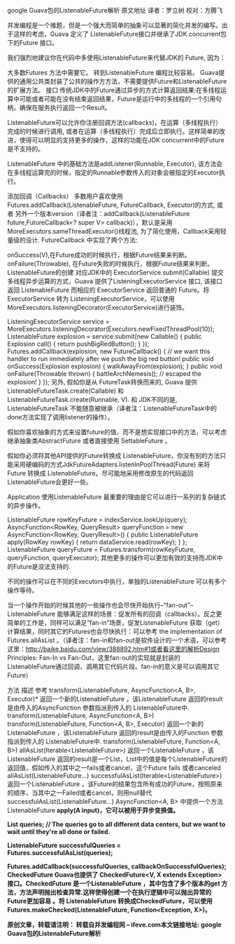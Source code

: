 google Guava包的ListenableFuture解析
原文地址  译者：罗立树  校对：方腾飞

并发编程是一个难题，但是一个强大而简单的抽象可以显著的简化并发的编写。出于这样的考虑，Guava 定义了 ListenableFuture接口并继承了JDK concurrent包下的Future 接口。

我们强烈地建议你在代码中多使用ListenableFuture来代替JDK的 Future, 因为：

大多数Futures 方法中需要它。
转到ListenableFuture 编程比较容易。
Guava提供的通用公共类封装了公共的操作方方法，不需要提供Future和ListenableFuture的扩展方法。
接口
传统JDK中的Future通过异步的方式计算返回结果:在多线程运算中可能或者可能在没有结束返回结果，Future是运行中的多线程的一个引用句柄，确保在服务执行返回一个Result。

ListenableFuture可以允许你注册回调方法(callbacks)，在运算（多线程执行）完成的时候进行调用,  或者在运算（多线程执行）完成后立即执行。这样简单的改进，使得可以明显的支持更多的操作，这样的功能在JDK concurrent中的Future是不支持的。

ListenableFuture 中的基础方法是addListener(Runnable, Executor), 该方法会在多线程运算完的时候，指定的Runnable参数传入的对象会被指定的Executor执行。

添加回调（Callbacks）
多数用户喜欢使用 Futures.addCallback(ListenableFuture<V>, FutureCallback<V>, Executor)的方式, 或者 另外一个版本version（译者注：addCallback(ListenableFuture<V> future,FutureCallback<? super V> callback)），默认是采用 MoreExecutors.sameThreadExecutor()线程池, 为了简化使用，Callback采用轻量级的设计.  FutureCallback<V> 中实现了两个方法:

onSuccess(V),在Future成功的时候执行，根据Future结果来判断。
onFailure(Throwable), 在Future失败的时候执行，根据Future结果来判断。
ListenableFuture的创建
对应JDK中的 ExecutorService.submit(Callable) 提交多线程异步运算的方式，Guava 提供了ListeningExecutorService 接口, 该接口返回 ListenableFuture 而相应的 ExecutorService 返回普通的 Future。将 ExecutorService 转为 ListeningExecutorService，可以使用MoreExecutors.listeningDecorator(ExecutorService)进行装饰。

ListeningExecutorService service = MoreExecutors.listeningDecorator(Executors.newFixedThreadPool(10));
ListenableFuture explosion = service.submit(new Callable() {
  public Explosion call() {
    return pushBigRedButton();
  }
});
Futures.addCallback(explosion, new FutureCallback() {
  // we want this handler to run immediately after we push the big red button!
  public void onSuccess(Explosion explosion) {
    walkAwayFrom(explosion);
  }
  public void onFailure(Throwable thrown) {
    battleArchNemesis(); // escaped the explosion!
  }
});
另外, 假如你是从 FutureTask转换而来的, Guava 提供ListenableFutureTask.create(Callable<V>) 和ListenableFutureTask.create(Runnable, V). 和 JDK不同的是, ListenableFutureTask 不能随意被继承（译者注：ListenableFutureTask中的done方法实现了调用listener的操作）。

假如你喜欢抽象的方式来设置future的值，而不是想实现接口中的方法，可以考虑继承抽象类AbstractFuture<V> 或者直接使用 SettableFuture 。

假如你必须将其他API提供的Future转换成 ListenableFuture，你没有别的方法只能采用硬编码的方式JdkFutureAdapters.listenInPoolThread(Future) 来将 Future 转换成 ListenableFuture。尽可能地采用修改原生的代码返回 ListenableFuture会更好一些。

Application
使用ListenableFuture 最重要的理由是它可以进行一系列的复杂链式的异步操作。

ListenableFuture rowKeyFuture = indexService.lookUp(query);
AsyncFunction<RowKey, QueryResult> queryFunction =
new AsyncFunction<RowKey, QueryResult>() {
public ListenableFuture apply(RowKey rowKey) {
return dataService.read(rowKey);
}
};
ListenableFuture queryFuture = Futures.transform(rowKeyFuture, queryFunction, queryExecutor);
其他更多的操作可以更加有效的支持而JDK中的Future是没法支持的.

不同的操作可以在不同的Executors中执行，单独的ListenableFuture 可以有多个操作等待。

当一个操作开始的时候其他的一些操作也会尽快开始执行–“fan-out”–ListenableFuture 能够满足这样的场景：促发所有的回调（callbacks）。反之更简单的工作是，同样可以满足“fan-in”场景，促发ListenableFuture 获取（get）计算结果，同时其它的Futures也会尽快执行：可以参考 the implementation of Futures.allAsList 。（译者注：fan-in和fan-out是软件设计的一个术语，可以参考这里：http://baike.baidu.com/view/388892.htm#1或者看这里的解析Design Principles: Fan-In vs Fan-Out，这里fan-out的实现就是封装的ListenableFuture通过回调，调用其它代码片段。fan-in的意义是可以调用其它Future）

方法	描述	参考
transform(ListenableFuture<A>, AsyncFunction<A, B>, Executor)*	返回一个新的ListenableFuture ，该ListenableFuture 返回的result是由传入的AsyncFunction 参数指派到传入的 ListenableFuture中.	transform(ListenableFuture<A>, AsyncFunction<A, B>)
transform(ListenableFuture<A>, Function<A, B>, Executor)	返回一个新的ListenableFuture ，该ListenableFuture 返回的result是由传入的Function 参数指派到传入的 ListenableFuture中.	transform(ListenableFuture<A>, Function<A, B>)
allAsList(Iterable<ListenableFuture<V>>)	返回一个ListenableFuture ，该ListenableFuture 返回的result是一个List，List中的值是每个ListenableFuture的返回值，假如传入的其中之一fails或者cancel，这个Future fails 或者canceled	allAsList(ListenableFuture<V>...)
successfulAsList(Iterable<ListenableFuture<V>>)	返回一个ListenableFuture ，该Future的结果包含所有成功的Future，按照原来的顺序，当其中之一Failed或者cancel，则用null替代	successfulAsList(ListenableFuture<V>...)
AsyncFunction<A, B> 中提供一个方法ListenableFuture<B> apply(A input)，它可以被用于异步变换值。

List<ListenableFuture> queries;
// The queries go to all different data centers, but we want to wait until they're all done or failed.

ListenableFuture<List> successfulQueries = Futures.successfulAsList(queries);

Futures.addCallback(successfulQueries, callbackOnSuccessfulQueries);
CheckedFuture
Guava也提供了 CheckedFuture<V, X extends Exception> 接口。CheckedFuture 是一个ListenableFuture ，其中包含了多个版本的get 方法，方法声明抛出检查异常.这样使得创建一个在执行逻辑中可以抛出异常的Future更加容易 。将 ListenableFuture 转换成CheckedFuture，可以使用 Futures.makeChecked(ListenableFuture<V>, Function<Exception, X>)。

原创文章，转载请注明： 转载自并发编程网 – ifeve.com本文链接地址: google Guava包的ListenableFuture解析